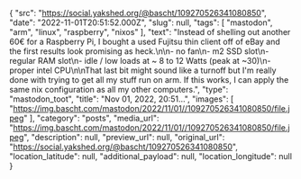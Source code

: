 {
  "src": "https://social.yakshed.org/@bascht/109270526341080850",
  "date": "2022-11-01T20:51:52.000Z",
  "slug": null,
  "tags": [
    "mastodon", "arm", "linux", "raspberry", "nixos"
  ],
  "text": "Instead of shelling out another 60€ for a Raspberry Pi, I bought a used Fujitsu thin client off of eBay and the first results look promising as heck.\n\n- no fan\n- m2 SSD slot\n- regular RAM slot\n- idle / low loads at ~ 8 to 12 Watts (peak at ~30)\n- proper intel CPU\n\nThat last bit might sound like a turnoff but I'm really done with trying to get all my stuff run on arm. If this works, I can apply the same nix configuration as all my other computers.",
  "type": "mastodon_toot",
  "title": "Nov 01, 2022, 20:51…",
  "images": [
    "https://img.bascht.com/mastodon/2022/11/01//109270526341080850/file.jpeg"
  ],
  "category": "posts",
  "media_url": "https://img.bascht.com/mastodon/2022/11/01//109270526341080850/file.jpeg",
  "description": null,
  "preview_url": null,
  "original_url": "https://social.yakshed.org/@bascht/109270526341080850",
  "location_latitude": null,
  "additional_payload": null,
  "location_longitude": null
}

